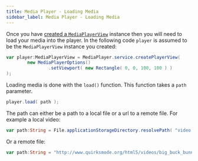 ```yaml
---
title: Media Player - Loading Media
sidebar_label: Media Player - Loading Media
---
```


Once you have [created a `MediaPlayerView`](media-player---create.md) instance then you will need to load your media into the player. In the following code `player` is assumed to be the `MediaPlayerView` instance you created:

```actionscript
var player:MediaPlayerView = MediaPlayer.service.createPlayerView(
        new MediaPlayerOptions()
                .setViewport( new Rectangle( 0, 0, 100, 100 ) )
);
```



Loading media is done with the `load()` function. This function takes a `path` parameter. 

```actionscript
player.load( path );
```

The path can either be a path to a local file or a url to a remote file. For example a local video:

```actionscript
var path:String = File.applicationStorageDirectory.resolvePath( "video.mp4" ).nativePath;
```

Or a remote file:

```actionscript
var path:String = "http://www.quirksmode.org/html5/videos/big_buck_bunny.mp4";
```




